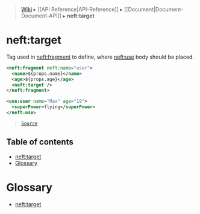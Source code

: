 > [Wiki](Home) ▸ [[API Reference|API-Reference]] ▸ [[Document|Document-Document-API]] ▸ **neft:target**

# neft:target

Tag used in [neft:fragment](/Neft-io/neft/wiki/Document-neft:fragment-API#neftfragment) to define,
where [neft:use](/Neft-io/neft/wiki/Document-neft:use-API#neftuse) body should be placed.

```xml
<neft:fragment neft:name="user">
  <name>${props.name}</name>
  <age>${props.age}</age>
  <neft:target />
</neft:fragment>

<use:user name="Max" age="19">
  <superPower>flying</superPower>
</neft:use>
```

> [`Source`](/Neft-io/neft/blob/564f8d734f4e3d2b9c5aa3d8f0b6cad0c8b3f9f0/src/document/file/parse/target.litcoffee#nefttarget)

## Table of contents
* [neft:target](#nefttarget)
* [Glossary](#glossary)

# Glossary

- [neft:target](#nefttarget)

